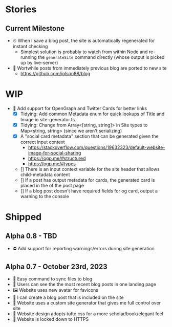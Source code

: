 # Stories

## Current Milestone

- ⏲ When I save a blog post, the site is automatically regenerated for instant checking
  - Simplest solution is probably to watch from within Node and re-running the `generateSite` command directly (whose output is picked up by live-server)
- 📄 Wortwhile posts from immediately previous blog are ported to new site
  - https://github.com/jolson88/blog

# WIP

- 🐤 Add support for OpenGraph and Twitter Cards for better links
  - [x] Tidying: Add common Metadata enum for quick lookups of Title and Image in site-generator.ts
  - [x] Tidying: Change from Array<[string, string]> in Site types to Map<string, string> (since we aren't serializing)
  - [x] A "social card metadata" section that can be generated given the correct input context
    - https://stackoverflow.com/questions/19632323/default-website-image-for-social-sharing
    - https://ogp.me/#structured
    - https://ogp.me/#types
  - [] There is an input context variable for the site header that allows child-metadata content
  - [] If a post has output metadata for cards, the generated card is placed in the <head> of the post page
  - [] If a blog post doesn't have required fields for og card, output a warning to the console

# Shipped

## Alpha 0.8 - TBD

- ⛔️ Add support for reporting warnings/errors during site generation

## Alpha 0.7 - October 23rd, 2023

- 💾 Easy command to sync files to blog
- 📖 Users can see the the most recent blog posts in one landing page
- 🖼 Website uses new avatar for favicons
- 📃 I can create a blog post that is included on the site
- 🎯 Website uses a custom site generator that gives me full control over site
- 🎯 Website design adopts tufte.css for a more scholar/book/elegant feel
- 🎯 Website is locked down to HTTPS
